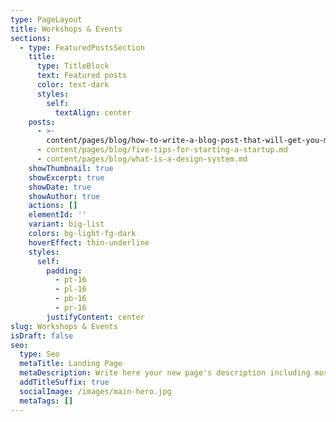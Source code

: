 ```yaml
---
type: PageLayout
title: Workshops & Events
sections:
  - type: FeaturedPostsSection
    title:
      type: TitleBlock
      text: Featured posts
      color: text-dark
      styles:
        self:
          textAlign: center
    posts:
      - >-
        content/pages/blog/how-to-write-a-blog-post-that-will-get-you-more-traffic.md
      - content/pages/blog/five-tips-for-starting-a-startup.md
      - content/pages/blog/what-is-a-design-system.md
    showThumbnail: true
    showExcerpt: true
    showDate: true
    showAuthor: true
    actions: []
    elementId: ''
    variant: big-list
    colors: bg-light-fg-dark
    hoverEffect: thin-underline
    styles:
      self:
        padding:
          - pt-16
          - pl-16
          - pb-16
          - pr-16
        justifyContent: center
slug: Workshops & Events
isDraft: false
seo:
  type: Seo
  metaTitle: Landing Page
  metaDescription: Write here your new page's description including most relevant keywords.
  addTitleSuffix: true
  socialImage: /images/main-hero.jpg
  metaTags: []
---
```


